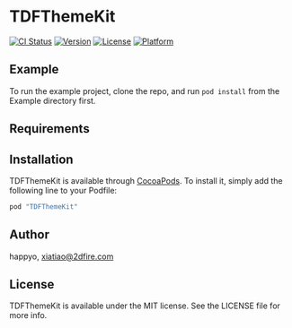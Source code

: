 # TDFThemeKit

[![CI Status](http://img.shields.io/travis/happyo/TDFThemeKit.svg?style=flat)](https://travis-ci.org/happyo/TDFThemeKit)
[![Version](https://img.shields.io/cocoapods/v/TDFThemeKit.svg?style=flat)](http://cocoapods.org/pods/TDFThemeKit)
[![License](https://img.shields.io/cocoapods/l/TDFThemeKit.svg?style=flat)](http://cocoapods.org/pods/TDFThemeKit)
[![Platform](https://img.shields.io/cocoapods/p/TDFThemeKit.svg?style=flat)](http://cocoapods.org/pods/TDFThemeKit)

## Example

To run the example project, clone the repo, and run `pod install` from the Example directory first.

## Requirements

## Installation

TDFThemeKit is available through [CocoaPods](http://cocoapods.org). To install
it, simply add the following line to your Podfile:

```ruby
pod "TDFThemeKit"
```

## Author

happyo, xiatiao@2dfire.com

## License

TDFThemeKit is available under the MIT license. See the LICENSE file for more info.

